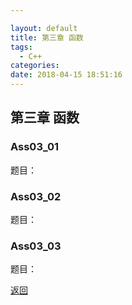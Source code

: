 ```yaml
---

layout: default
title: 第三章 函数
tags:
  - C++
categories:
date: 2018-04-15 18:51:16
---
```


## 第三章 函数

### Ass03_01

题目：

### Ass03_02

题目：

### Ass03_03

题目：

[返回](./)